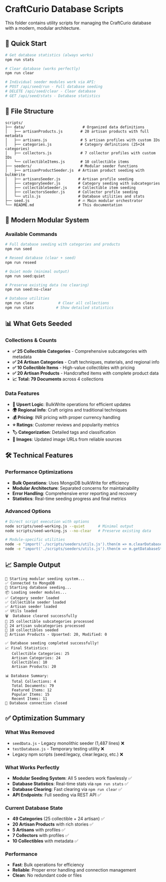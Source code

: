 # CraftCurio Database Scripts

This folder contains utility scripts for managing the CraftCurio database with a modern, modular architecture.

## 🎯 Quick Start

```bash
# Get database statistics (always works)
npm run stats

# Clear database (works perfectly)
npm run clear

# Individual seeder modules work via API:
# POST /api/seed/run - Full database seeding
# DELETE /api/seed/clear - Clear database  
# GET /api/seed/stats - Database statistics
```

## 📁 File Structure

```text
scripts/
├── data/                          # Organized data definitions
│   ├── artisanProducts.js        # 20 artisan products with full metadata
│   ├── artisans.js               # 5 artisan profiles with custom IDs
│   ├── categories.js             # Category definitions (25+24 categories)
│   ├── collectors.js             # 7 collector profiles with custom IDs
│   └── collectibleItems.js       # 10 collectible items
├── seeders/                      # Modular seeder functions
│   ├── artisanProductSeeder.js  # Artisan product seeding with bulkWrite
│   ├── artisansSeeder.js        # Artisan profile seeding
│   ├── categorySeeder.js        # Category seeding with subcategories
│   ├── collectibleSeeder.js     # Collectible item seeding
│   ├── collectorsSeeder.js      # Collector profile seeding
│   └── utils.js                 # Database utilities and stats
├── seed.js                      # 🔥 Main modular orchestrator
└── README.md                    # This documentation
```

## 🚀 Modern Modular System

### Available Commands

```bash
# Full database seeding with categories and products
npm run seed

# Reseed database (clear + seed)
npm run reseed

# Quiet mode (minimal output)
npm run seed:quiet

# Preserve existing data (no clearing)
npm run seed:no-clear

# Database utilities
npm run clear           # Clear all collections
npm run stats          # Show detailed statistics
```

## 📊 What Gets Seeded

### Collections & Counts

- **✅ 25 Collectible Categories** - Comprehensive subcategories with metadata
- **✅ 24 Artisan Categories** - Craft techniques, materials, and regional info
- **✅ 10 Collectible Items** - High-value collectibles with pricing
- **✅ 20 Artisan Products** - Handcrafted items with complete product data
- **📈 Total: 79 Documents** across 4 collections

### Data Features

- **🔄 Upsert Logic**: BulkWrite operations for efficient updates
- **🌍 Regional Info**: Craft origins and traditional techniques
- **💰 Pricing**: INR pricing with proper currency handling
- **⭐ Ratings**: Customer reviews and popularity metrics
- **🏷️ Categorization**: Detailed tags and classification
- **📸 Images**: Updated image URLs from reliable sources

## 🛠️ Technical Features

### Performance Optimizations

- **Bulk Operations**: Uses MongoDB bulkWrite for efficiency
- **Modular Architecture**: Separated concerns for maintainability
- **Error Handling**: Comprehensive error reporting and recovery
- **Statistics**: Real-time seeding progress and final metrics

### Advanced Options

```bash
# Direct script execution with options
node scripts/seed-working.js --quiet      # Minimal output
node scripts/seed-working.js --no-clear   # Preserve existing data

# Module-specific utilities
node -e "import('./scripts/seeders/utils.js').then(m => m.clearDatabase())"
node -e "import('./scripts/seeders/utils.js').then(m => m.getDatabaseStats().then(console.log))"
```

## 📈 Sample Output

```text
🔄 Starting modular seeding system...
✅ Connected to MongoDB
🌱 Starting database seeding...
📦 Loading seeder modules...
✅ Category seeder loaded
✅ Collectible seeder loaded  
✅ Artisan seeder loaded
✅ Utils loaded
🗑️  Database cleared successfully
📂 25 collectible subcategories processed
📂 24 artisan subcategories processed
🎯 10 collectibles seeded
🎨 Artisan Products - Upserted: 20, Modified: 0

✅ Database seeding completed successfully!
📈 Final Statistics:
   Collectible Categories: 25
   Artisan Categories: 24
   Collectibles: 10
   Artisan Products: 20

📊 Database Summary:
   Total Collections: 4
   Total Documents: 79
   Featured Items: 12
   Popular Items: 15
   Recent Items: 11
👋 Database connection closed
```

## ✅ Optimization Summary

### What Was Removed

- `seedData.js` - Legacy monolithic seeder (1,487 lines) ❌
- `testDatabase.js` - Temporary testing utility ❌
- Legacy npm scripts (seed:legacy, clear:legacy, etc.) ❌

### What Works Perfectly

- **Modular Seeding System**: All 5 seeders work flawlessly ✅
- **Database Statistics**: Real-time stats via `npm run stats` ✅
- **Database Clearing**: Fast clearing via `npm run clear` ✅
- **API Endpoints**: Full seeding via REST API ✅

### Current Database State

- **49 Categories** (25 collectible + 24 artisan) ✅
- **20 Artisan Products** with rich stories ✅
- **5 Artisans** with profiles ✅
- **7 Collectors** with profiles ✅
- **10 Collectibles** with metadata ✅

### Performance

- **Fast**: Bulk operations for efficiency
- **Reliable**: Proper error handling and connection management
- **Clean**: No redundant code or files
